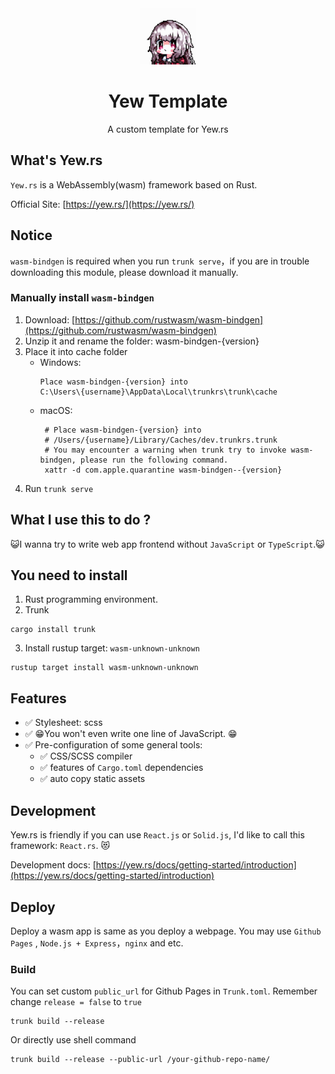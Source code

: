 <div align="center">
  <img src=".github/logo.gif" width="90px"/>
</div>
<h1 align="center">Yew Template</h1>
<p align="center">A custom template for Yew.rs</p>

## What's Yew.rs
`Yew.rs` is a WebAssembly(wasm) framework based on Rust.

Official Site: [https://yew.rs/](https://yew.rs/)

## Notice
`wasm-bindgen` is required when you run `trunk serve`，if you are in trouble downloading this module, please download it manually.

### Manually install `wasm-bindgen`
1. Download: [https://github.com/rustwasm/wasm-bindgen](https://github.com/rustwasm/wasm-bindgen)
2. Unzip it and rename the folder: wasm-bindgen-{version}
3. Place it into cache folder
   - Windows:
     ~~~
     Place wasm-bindgen-{version} into
     C:\Users\{username}\AppData\Local\trunkrs\trunk\cache
     ~~~
   - macOS:
     ~~~shell
      # Place wasm-bindgen-{version} into
      # /Users/{username}/Library/Caches/dev.trunkrs.trunk
      # You may encounter a warning when trunk try to invoke wasm-bindgen, please run the following command.
      xattr -d com.apple.quarantine wasm-bindgen--{version}
     ~~~
4. Run `trunk serve`

## What I use this to do ?
😺I wanna try to write web app frontend without `JavaScript` or `TypeScript`.😺

## You need to install
1. Rust programming environment.
2. Trunk
~~~shell
cargo install trunk
~~~

3. Install rustup target: `wasm-unknown-unknown`
~~~shell
rustup target install wasm-unknown-unknown
~~~

## Features
* ✅ Stylesheet: scss 
* ✅ 😁You won't even write one line of JavaScript. 😁 
* ✅ Pre-configuration of some general tools:
    * ✅ CSS/SCSS compiler
    * ✅ features of `Cargo.toml` dependencies
    * ✅ auto copy static assets


## Development
Yew.rs is friendly if you can use `React.js` or `Solid.js`, I'd like to call this framework: `React.rs`. 😻

Development docs: [https://yew.rs/docs/getting-started/introduction](https://yew.rs/docs/getting-started/introduction)

## Deploy
Deploy a wasm app is same as you deploy a webpage. You may use `Github Pages` , `Node.js + Express`，`nginx` and etc.

### Build
You can set custom `public_url` for Github Pages in `Trunk.toml`.
Remember change `release = false` to `true`
~~~shell
trunk build --release
~~~

Or directly use shell command
~~~shell
trunk build --release --public-url /your-github-repo-name/
~~~
